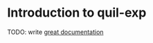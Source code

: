 # Introduction to quil-exp

TODO: write [great documentation](http://jacobian.org/writing/what-to-write/)
